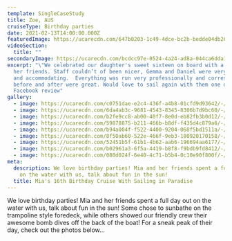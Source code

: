 ```yaml
---
template: SingleCaseStudy
title: Zoe, AUS
cruiseType: Birthday parties
date: 2021-02-13T14:00:00.000Z
featuredImage: https://ucarecdn.com/647b0203-1c49-4dce-bc2b-bedde04db260/-/preview/-/enhance/50/
videoSection:
  title: ""
secondaryImage: https://ucarecdn.com/bcdcc97e-0524-4a24-ad8a-044ca6dda1e0/-/preview/-/enhance/33/
excerpt: "\"We celebrated our daughter's sweet sixteen on board with a group of
  her friends. Staff couldn’t of been nicer, Gemma and Daniel were very friendly
  and accommodating.  Everything was run very professionally and correspondence
  before and after were great. Would love to sail again with them one day.\" -
  Facebook review"
gallery:
  - image: https://ucarecdn.com/c0751dae-e2c4-436f-a4b8-01cfd9d93642/-/preview/-/enhance/31/
  - image: https://ucarecdn.com/6da4ab3c-9681-4543-8345-8306b7d9bc60/-/preview/-/enhance/29/
  - image: https://ucarecdn.com/b2fe9cc8-ab00-40f7-8e0d-eb82fb3b0d12/-/preview/-/enhance/1/
  - image: https://ucarecdn.com/59878875-b211-466b-b8df-f435d4c879a6/-/preview/-/enhance/11/
  - image: https://ucarecdn.com/b94a004f-f522-4400-9204-068f5bd1511a/-/preview/-/enhance/31/
  - image: https://ucarecdn.com/8f50ab60-522e-466f-9eb3-180920170158/-/preview/-/enhance/10/
  - image: https://ucarecdn.com/52451b5f-61b1-4b62-aab6-196694aa6177/-/preview/-/enhance/50/
  - image: https://ucarecdn.com/b02961a3-6f5a-4419-b8f8-f9bdb9fd8412/-/preview/-/enhance/30/
  - image: https://ucarecdn.com/080d024f-6e40-4c71-b5b4-0c10e90f800f/-/preview/-/enhance/50/
meta:
  description: We love birthday parties! Mia and her friends spent a full day out
    on the water with us, talk about fun in the sun!
  title: Mia's 16th Birthday Cruise With Sailing in Paradise
---
```

We love birthday parties! Mia and her friends spent a full day out on the water with us, talk about fun in the sun! Some chose to sunbathe on the trampoline style foredeck, while others showed our friendly crew their awesome bomb dives off the back of the boat! For a sneak peak of their day, check out the photos below...